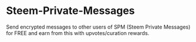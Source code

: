 # Steem-Private-Messages
Send encrypted messages to other users of SPM (Steem Private Messages) for FREE and earn from this with upvotes/curation rewards.
